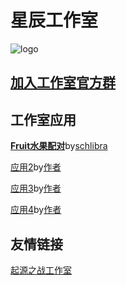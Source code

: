 # 星辰工作室
![logo](about:blank "logo")
## [加入工作室官方群](about:blank)

## 工作室应用
[**Fruit水果配对**](https://schlibra.github.io/Stars-Studios/Fruit)by[schlibra](about:blank)

[应用2](about:blank)by[作者](about:blank)

[应用3](about:blank)by[作者](about:blank)

[应用4](about:blank)by[作者](about:blank)

## 友情链接

[起源之战工作室](http://suo.im/5jD5s0)

